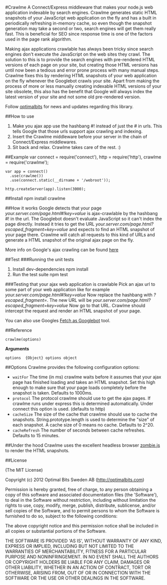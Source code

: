 #Crawlme
A Connect/Express middleware that makes your node.js web application indexable by search engines. Crawlme generates static HTML snapshots of your JavaScript web application on the fly and has a built in periodically refreshing in-memory cache, so even though the snapshot generation may take a second or two, search engines will get them really fast. This is beneficial for SEO since response time is one of the factors used in the page rank algorithm.

Making ajax applications crawlable has always been tricky since search engines don't execute the JavaScript on the web sites they crawl. The solution to this is to provide the search engines with pre-rendered HTML versions of each page on your site, but creating those HTML versions has until now been a tedious and error prone process with many manual steps. Crawlme fixes this by rendering HTML snapshots of your web application on the fly whenever the Googlebot crawls your site. Apart from making the process of more or less manually creating indexable HTML versions of your site obsolete, this also has the benefit that Google will always index the latest version of your site and not some old pre-rendered version.

Follow [optimalbits](http://twitter.com/optimalbits) for news and updates regarding this library.

##How to use
1. Make you ajax app use the hashbang #! instead of just the # in urls. This tells Google that those urls support ajax crawling and indexing.
2. Insert the Crawlme middleware before your server in the chain of Connect/Express middlewares.
3. Sit back and relax. Crawlme takes care of the rest. :)

##Example
    var
      connect = require('connect'),
      http = require('http'),
      crawlme = require('crawlme');

    var app = connect()
      .use(crawlme())
      .use(connect.static(__dirname + '/webroot'));

    http.createServer(app).listen(3000);

##Install
    npm install crawlme

##How it works
Google detects that your page *your.server.com/page.html#!key=value* is ajax-crawlable by the hashbang #! in the url. The Googlebot doesn't evaluate JavaScript so it can't index the page directly. Instead it tries to get the URL *your.server.com/page.html?_escaped_fragment_=key=value* and expects to find an HTML snapshot of your page there. Crawlme will catch all requests to this kind of URLs and generate a HTML snapshot of the original ajax page on the fly.

More info on Google's ajax crawling can be found [here](https://developers.google.com/webmasters/ajax-crawling/docs/getting-started)

##Test
###Running the unit tests
1. Install dev-dependencies
    npm install
2. Run the test suite
    npm test

###Testing that your ajax web application is crawlable
Pick an ajax url to some part of your web application like for example *your.server.com/page.html#!key=value*
Now replace the hashbang with *?_escaped_fragment_=*. The new URL will be *your.server.com/page.html?_escaped_fragment_=key=value*
Now go to that URL. Crawlme should intercept the request and render an HTML snapshot of your page.

You can also use Googles [Fetch as Googlebot](http://www.google.com/support/webmasters/bin/answer.py?hl=en&answer=158587) tool.

##Reference

    crawlme(options)

__Arguments__
 
    options  {Object} options object
    
##Options
Crawlme provides the following configuration options:
- `waitFor`   The time (in ms) crawlme waits before it assumes that your ajax page has finished loading and takes an HTML snapshot. Set this high enough to make sure that your page loads completely before the snapshot is taken. Defaults to 1000ms.
- `protocol`  The protocol crawlme should use to get the ajax pages. If crawlme runs under express this is determined automatically. Under connect this option is used. (defaults to http)
- `cacheSize`  The size of the cache that crawlme should use to cache the snapshots. String.prototype.length is used to determine the "size" of each snapshot. A cache size of 0 means no cache. Defaults to 2^20.
- `cacheRefresh`  The number of seconds between cache refreshes. Defaults to 15 minutes.

##Under the hood
Crawlme uses the excellent headless browser [zombie.js](http://zombie.labnotes.org/) to render the HTML snapshots.

##License 

(The MIT License)

Copyright (c) 2012 Optimal Bits Sweden AB (http://optimalbits.com)

Permission is hereby granted, free of charge, to any person obtaining
a copy of this software and associated documentation files (the
'Software'), to deal in the Software without restriction, including
without limitation the rights to use, copy, modify, merge, publish,
distribute, sublicense, and/or sell copies of the Software, and to
permit persons to whom the Software is furnished to do so, subject to
the following conditions:

The above copyright notice and this permission notice shall be
included in all copies or substantial portions of the Software.

THE SOFTWARE IS PROVIDED 'AS IS', WITHOUT WARRANTY OF ANY KIND,
EXPRESS OR IMPLIED, INCLUDING BUT NOT LIMITED TO THE WARRANTIES OF
MERCHANTABILITY, FITNESS FOR A PARTICULAR PURPOSE AND NONINFRINGEMENT.
IN NO EVENT SHALL THE AUTHORS OR COPYRIGHT HOLDERS BE LIABLE FOR ANY
CLAIM, DAMAGES OR OTHER LIABILITY, WHETHER IN AN ACTION OF CONTRACT,
TORT OR OTHERWISE, ARISING FROM, OUT OF OR IN CONNECTION WITH THE
SOFTWARE OR THE USE OR OTHER DEALINGS IN THE SOFTWARE.
